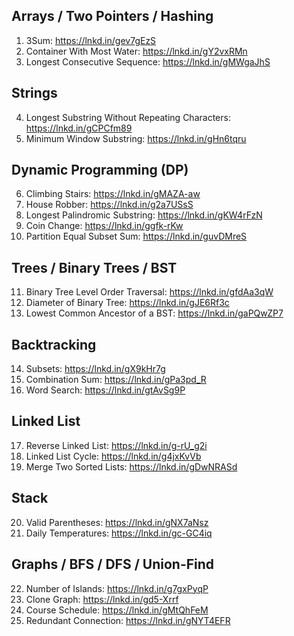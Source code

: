 ## Arrays / Two Pointers / Hashing

1. 3Sum: https://lnkd.in/gev7gEzS
2. Container With Most Water: https://lnkd.in/gY2vxRMn
3. Longest Consecutive Sequence: https://lnkd.in/gMWgaJhS

## Strings
4. Longest Substring Without Repeating Characters: https://lnkd.in/gCPCfm89
5. Minimum Window Substring: https://lnkd.in/gHn6tqru

## Dynamic Programming (DP)
6. Climbing Stairs: https://lnkd.in/gMAZA-aw
7. House Robber: https://lnkd.in/g2a7USsS
8. Longest Palindromic Substring: https://lnkd.in/gKW4rFzN
9. Coin Change: https://lnkd.in/ggfk-rKw
10. Partition Equal Subset Sum: https://lnkd.in/guvDMreS

## Trees / Binary Trees / BST
11. Binary Tree Level Order Traversal: https://lnkd.in/gfdAa3qW
12. Diameter of Binary Tree: https://lnkd.in/gJE6Rf3c
13. Lowest Common Ancestor of a BST: https://lnkd.in/gaPQwZP7

## Backtracking
14. Subsets: https://lnkd.in/gX9kHr7g
15. Combination Sum: https://lnkd.in/gPa3pd_R
16. Word Search: https://lnkd.in/gtAvSg9P

## Linked List
17. Reverse Linked List: https://lnkd.in/g-rU_g2i
18. Linked List Cycle: https://lnkd.in/g4jxKvVb
19. Merge Two Sorted Lists: https://lnkd.in/gDwNRASd

## Stack
20. Valid Parentheses: https://lnkd.in/gNX7aNsz
21. Daily Temperatures: https://lnkd.in/gc-GC4iq

## Graphs / BFS / DFS / Union-Find
22. Number of Islands: https://lnkd.in/g7gxPyqP
23. Clone Graph: https://lnkd.in/gd5-Xrrf
24. Course Schedule: https://lnkd.in/gMtQhFeM
25. Redundant Connection: https://lnkd.in/gNYT4EFR
